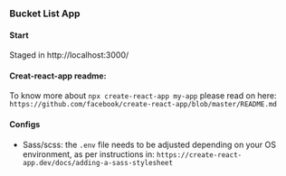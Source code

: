 ### Bucket List App


#### Start
 Staged in http://localhost:3000/



#### Creat-react-app readme:
To know more about `npx create-react-app my-app` please read on here:
`https://github.com/facebook/create-react-app/blob/master/README.md`


#### Configs
- Sass/scss: the `.env` file needs to be adjusted depending on your OS environment, as per instructions in: `https://create-react-app.dev/docs/adding-a-sass-stylesheet`